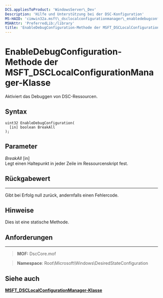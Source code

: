 ```yaml
---
DCS.appliesToProduct: 'WindowsServer\_Dev'
Description: 'Hilfe und Unterstützung bei der DSC-Konfiguration'
MS-HAID: 'cimwin32a.msft\_dsclocalconfigurationmanager\_enabledebugconfiguration'
MSHAttr: 'PreferredLib:/library'
title: 'EnableDebugConfiguration-Methode der MSFT_DSCLocalConfigurationManager-Klasse'
---
```


# EnableDebugConfiguration-Methode der MSFT_DSCLocalConfigurationManager-Klasse

Aktiviert das Debuggen von DSC-Ressourcen.

Syntax
------

```mof
uint32 EnableDebugConfiguration(
  [in] boolean BreakAll
);
```

Parameter
----------

*BreakAll* \[in\]  
Legt einen Haltepunkt in jeder Zeile im Ressourcenskript fest.

## Rückgabewert
------------

Gibt bei Erfolg null zurück, andernfalls einen Fehlercode.

## Hinweise

Dies ist eine statische Methode.

## Anforderungen
------------
>**MOF:** DscCore.mof

>**Namespace**: Root\Microsoft\Windows\DesiredStateConfiguration


## Siehe auch


[**MSFT_DSCLocalConfigurationManager-Klasse**](msft-dsclocalconfigurationmanager.md)
 

 





<!--HONumber=Apr16_HO2-->


